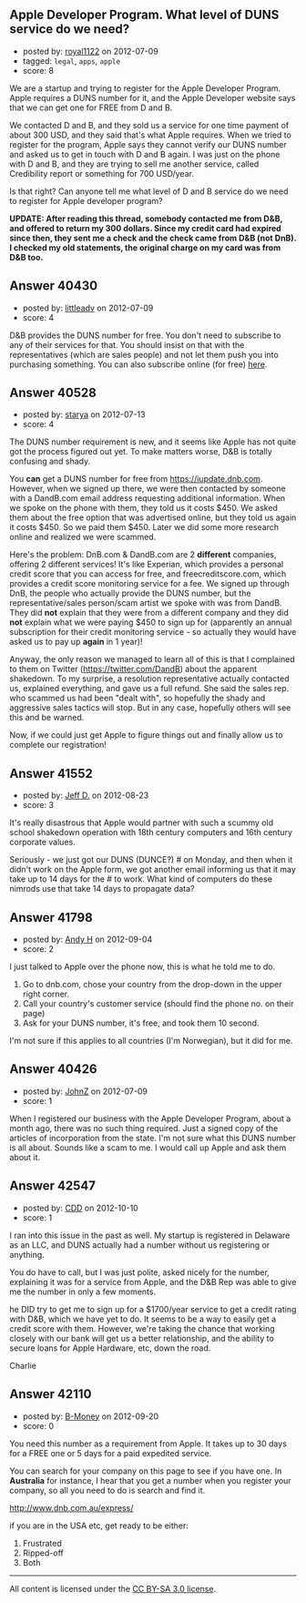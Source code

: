 ## Apple Developer Program. What level of DUNS service do we need?

- posted by: [royal1122](https://stackexchange.com/users/-1/17308-royal1122) on 2012-07-09
- tagged: `legal`, `apps`, `apple`
- score: 8

We are a startup and trying to register for the Apple Developer Program. Apple requires a DUNS number for it, and the Apple Developer website says that we can get one for FREE from D and B.

We contacted D and B, and they sold us a service for one time payment of about 300 USD, and they said that's what Apple requires. When we tried to register for the program, Apple says they cannot verify our DUNS number and asked us to get in touch with D and B again. I was just on the phone with D and B, and they are trying to sell me another service, called Credibility report or something for 700 USD/year.

Is that right? Can anyone tell me what level of D and B service do we need to register for Apple developer program?

**UPDATE: After reading this thread, somebody contacted me from D&B, and offered to return my 300 dollars. Since my credit card had expired since then, they sent me a check and the check came from D&B (not DnB). I checked my old statements, the original charge on my card was from D&B too.**


## Answer 40430

- posted by: [littleadv](https://stackexchange.com/users/-1/13808-littleadv) on 2012-07-09
- score: 4

<p>D&amp;B provides the DUNS number for free. You don't need to subscribe to any of their services for that. You should insist on that with the representatives (which are sales people) and not let them push you into purchasing something. You can also subscribe online (for free) <a href="https://iupdate.dnb.com/">here</a>. </p>



## Answer 40528

- posted by: [starya](https://stackexchange.com/users/-1/18762-starya) on 2012-07-13
- score: 4

The DUNS number requirement is new, and it seems like Apple has not quite got the process figured out yet.  To make matters worse, D&B is totally confusing and shady.

You **can** get a DUNS number for free from https://iupdate.dnb.com.  However, when we signed up there, we were then contacted by someone with a DandB.com email address requesting additional information.  When we spoke on the phone with them, they told us it costs $450.  We asked them about the free option that was advertised online, but they told us again it costs $450.  So we paid them $450.  Later we did some more research online and realized we were scammed.

Here's the problem: DnB.com & DandB.com are 2 **different** companies, offering 2 different services!  It's like Experian, which provides a personal credit score that you can access for free, and freecreditscore.com, which provides a credit score monitoring service for a fee.  We signed up through DnB, the people who actually provide the DUNS number, but the representative/sales person/scam artist we spoke with was from DandB.  They did **not** explain that they were from a different company and they did **not** explain what we were paying $450 to sign up for (apparently an annual subscription for their credit monitoring service - so actually they would have asked us to pay up **again** in 1 year)!

Anyway, the only reason we managed to learn all of this is that I complained to them on Twitter (https://twitter.com/DandB) about the apparent shakedown.  To my surprise, a resolution representative actually contacted us, explained everything, and gave us a full refund.  She said the sales rep. who scammed us had been "dealt with", so hopefully the shady and aggressive sales tactics will stop.  But in any case, hopefully others will see this and be warned.

Now, if we could just get Apple to figure things out and finally allow us to complete our registration!


## Answer 41552

- posted by: [Jeff D.](https://stackexchange.com/users/-1/19374-jeff-d) on 2012-08-23
- score: 3

It's really disastrous that Apple would partner with such a scummy old school shakedown operation with 18th century computers and 16th century corporate values. 

Seriously - we just got our DUNS (DUNCE?) # on Monday, and then when it didn't work on the Apple form, we got another email informing us that it may take up to 14 days for the # to work. What kind of computers do these nimrods use that take 14 days to propagate data?


## Answer 41798

- posted by: [Andy H](https://stackexchange.com/users/-1/19541-andy-h) on 2012-09-04
- score: 2

I just talked to Apple over the phone now, this is what he told me to do.

1. Go to dnb.com, chose your country from the drop-down in the upper right corner.
2. Call your country's customer service (should find the phone no. on their page)
3. Ask for your DUNS number, it's free, and took them 10 second.

I'm not sure if this applies to all countries (I'm Norwegian), but it did for me.


## Answer 40426

- posted by: [JohnZ](https://stackexchange.com/users/-1/18439-johnz) on 2012-07-09
- score: 1

When I registered our business with the Apple Developer Program, about a month ago, there was no such thing required.  Just a signed copy of the articles of incorporation from the state.  I'm not sure what this DUNS number is all about.  Sounds like a scam to me.  I would call up Apple and ask them about it.


## Answer 42547

- posted by: [CDD](https://stackexchange.com/users/-1/20086-cdd) on 2012-10-10
- score: 1

I ran into this issue in the past as well. My startup is registered in Delaware as an LLC, and DUNS actually had a number without us registering or anything. 

You do have to call, but I was just polite, asked nicely for the number, explaining it was for a service from Apple, and the D&B Rep was able to give me the number in only a few moments. 

he DID try to get me to sign up for a $1700/year service to get a credit rating with D&B, which we have yet to do. It seems to be a way to easily get a credit score with them. However, we're taking the chance that working closely with our bank will get us a better relationship, and the ability to secure loans for Apple Hardware, etc, down the road.

Charlie


## Answer 42110

- posted by: [B-Money](https://stackexchange.com/users/-1/12049-b-money) on 2012-09-20
- score: 0

<p>You need this number as a requirement from Apple.  It takes up to 30 days for a FREE one or 5 days for a paid expedited service.</p>

<p>You can search for your company on this page to see if you have one.  In <strong>Australia</strong> for instance, I hear that you get a number when you register your company, so all you need to do is search and find it.</p>

<p><a href="http://www.dnb.com.au/express/" rel="nofollow">http://www.dnb.com.au/express/</a></p>

<p>if you are in the USA etc, get ready to be either:</p>

<ol>
<li>Frustrated</li>
<li>Ripped-off</li>
<li>Both </li>
</ol>




---

All content is licensed under the [CC BY-SA 3.0 license](https://creativecommons.org/licenses/by-sa/3.0/).
